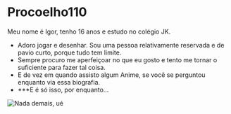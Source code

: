 # Procoelho110

Meu nome é Igor, tenho 16 anos e estudo no colégio JK.
- Adoro jogar e desenhar. Sou uma pessoa relativamente reservada e de pavio curto, porque tudo tem limite.
- Sempre procuro me aperfeiçoar no que eu gosto e tento me tornar o suficiente para fazer tal coisa.
- E de vez em quando assisto algum Anime, se você se perguntou enquanto via essa biografia.
- ***E é só isso, por enquanto...



![Nada demais, ué](https://criticalhits.com.br/wp-content/uploads/2020/10/sad-1-768x432.jpg)
